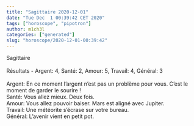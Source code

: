 ```yaml
---
title: "Sagittaire 2020-12-01"
date: "Tue Dec  1 00:39:42 CET 2020"
tags: ["horoscope", "pipotron"]
author: m1ch3l
categories: ["generated"]
slug: "horoscope/2020-12-01-00:39:42"
---
```


Sagittaire<br>
<br>
Résultats - Argent: 4, Santé: 2, Amour: 5, Travail: 4, Général: 3<br>
<br>
Argent:  En ce moment l’argent n’est pas un problème pour vous. C’est le moment de garder le sourire !<br>
Santé:   Vous allez mieux. Deux fois.<br>
Amour:   Vous allez pouvoir baiser. Mars est aligné avec Jupiter.<br>
Travail: Une météorite s’écrase sur votre bureau. <br>
Général: L’avenir vient en petit pot.<br>
